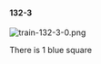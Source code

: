 #### 132-3
![train-132-3-0.png](https://github.com/lil-lab/nlvr/raw/master/nlvr/train/images/23/train-132-3-0.png "train-132-3-0.png")

There is 1 blue square